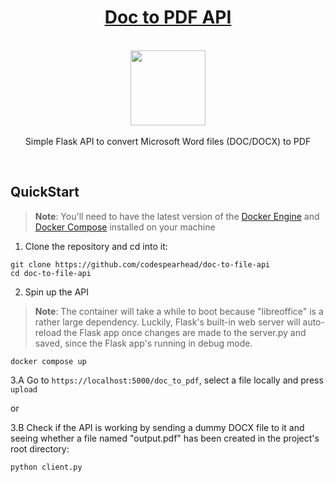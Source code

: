 <h1 align="center"><a href="https://github.com/codespearhead/word-to-pdf-api">Doc to PDF API</a></h1>

<p align="center">
    <br>
  <a href="https://pixabay.com/vectors/pdf-document-documents-pdf-file-4919559/">
    <img src="https://cdn.pixabay.com/photo/2020/03/10/17/02/pdf-4919559_960_720.png" width="120px" height="120px"/>
  </a>
  <br><br>
    Simple Flask API to convert Microsoft Word files (DOC/DOCX) to PDF
  <br>
</p>

<br>

## QuickStart

> **Note**: You'll need to have the latest version of the [Docker Engine](https://docs.docker.com/engine/install/) and [Docker Compose](https://docs.docker.com/compose/install/) installed on your machine

1. Clone the repository and cd into it:

```
git clone https://github.com/codespearhead/doc-to-file-api
cd doc-to-file-api
```

2. Spin up the API 

> **Note**: The container will take a while to boot because "libreoffice" is a rather large dependency. Luckily, Flask's built-in web server will auto-reload the Flask app once changes are made to the server.py and saved, since the Flask app's running in debug mode.

```
docker compose up
```

3.A Go to `https://localhost:5000/doc_to_pdf`, select a file locally and press `upload` 

or 

3.B  Check if the API is working by sending a dummy DOCX file to it and seeing whether a file named "output.pdf" has been created in the project's root directory:

```
python client.py
```
